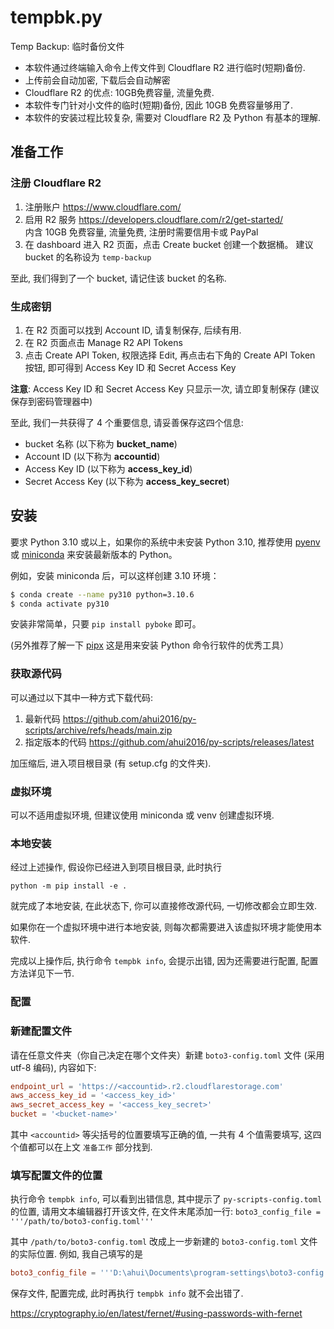 # tempbk.py

Temp Backup: 临时备份文件

- 本软件通过终端输入命令上传文件到 Cloudflare R2 进行临时(短期)备份.
- 上传前会自动加密, 下载后会自动解密
- Cloudflare R2 的优点: 10GB免费容量, 流量免费.
- 本软件专门针对小文件的临时(短期)备份, 因此 10GB 免费容量够用了.
- 本软件的安装过程比较复杂, 需要对 Cloudflare R2 及 Python 有基本的理解.

## 准备工作

### 注册 Cloudflare R2

1. 注册账户 <https://www.cloudflare.com/>
2. 启用 R2 服务 <https://developers.cloudflare.com/r2/get-started/>  
   内含 10GB 免费容量, 流量免费, 注册时需要信用卡或 PayPal
3. 在 dashboard 进入 R2 页面，点击 Create bucket 创建一个数据桶。
   建议 bucket 的名称设为 `temp-backup`

至此, 我们得到了一个 bucket, 请记住该 bucket 的名称.

### 生成密钥

1. 在 R2 页面可以找到 Account ID, 请复制保存, 后续有用.
2. 在 R2 页面点击 Manage R2 API Tokens
3. 点击 Create API Token, 权限选择 Edit, 再点击右下角的 Create API Token  
   按钮, 即可得到 Access Key ID 和 Secret Access Key  

**注意**: Access Key ID 和 Secret Access Key 只显示一次, 请立即复制保存
(建议保存到密码管理器中)

至此, 我们一共获得了 4 个重要信息, 请妥善保存这四个信息:

- bucket 名称 (以下称为 **bucket_name**)
- Account ID (以下称为 **accountid**)
- Access Key ID (以下称为 **access_key_id**)
- Secret Access Key (以下称为 **access_key_secret**)

## 安装

要求 Python 3.10 或以上，如果你的系统中未安装 Python 3.10,
推荐使用 [pyenv](https://github.com/pyenv/pyenv) 或
[miniconda](https://docs.conda.io/en/latest/miniconda.html)
来安装最新版本的 Python。

例如，安装 miniconda 后，可以这样创建 3.10 环境：

```sh
$ conda create --name py310 python=3.10.6
$ conda activate py310
```

安装非常简单，只要 `pip install pyboke` 即可。  

(另外推荐了解一下 [pipx](https://pypa.github.io/pipx/)
这是用来安装 Python 命令行软件的优秀工具）

### 获取源代码

可以通过以下其中一种方式下载代码:

1. 最新代码 <https://github.com/ahui2016/py-scripts/archive/refs/heads/main.zip>
2. 指定版本的代码 <https://github.com/ahui2016/py-scripts/releases/latest>

加压缩后, 进入项目根目录 (有 setup.cfg 的文件夹).

### 虚拟环境

可以不适用虚拟环境, 但建议使用 miniconda 或 venv 创建虚拟环境.

### 本地安装

经过上述操作, 假设你已经进入到项目根目录, 此时执行

```commandline
python -m pip install -e .
```

就完成了本地安装, 在此状态下, 你可以直接修改源代码, 一切修改都会立即生效.

如果你在一个虚拟环境中进行本地安装, 则每次都需要进入该虚拟环境才能使用本软件.

完成以上操作后, 执行命令 `tempbk info`, 会提示出错, 因为还需要进行配置,
配置方法详见下一节.

### 配置

### 新建配置文件

请在任意文件夹（你自己决定在哪个文件夹）新建 `boto3-config.toml` 文件
(采用 utf-8 编码), 内容如下:

```toml
endpoint_url = 'https://<accountid>.r2.cloudflarestorage.com'
aws_access_key_id = '<access_key_id>'
aws_secret_access_key = '<access_key_secret>'
bucket = '<bucket-name>'
```

其中 `<accountid>` 等尖括号的位置要填写正确的值, 一共有 4 个值需要填写,
这四个值都可以在上文 `准备工作` 部分找到.

### 填写配置文件的位置

执行命令 `tempbk info`, 可以看到出错信息, 其中提示了 `py-scripts-config.toml`
的位置, 请用文本编辑器打开该文件, 在文件末尾添加一行:
`boto3_config_file = '''/path/to/boto3-config.toml'''`

其中 `/path/to/boto3-config.toml` 改成上一步新建的 `boto3-config.toml`
文件的实际位置. 例如, 我自己填写的是

```toml
boto3_config_file = '''D:\ahui\Documents\program-settings\boto3-config.toml'''
```

保存文件, 配置完成, 此时再执行 `tempbk info` 就不会出错了.


<https://cryptography.io/en/latest/fernet/#using-passwords-with-fernet>